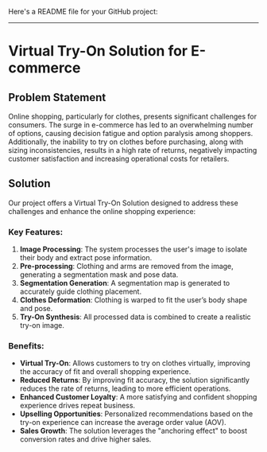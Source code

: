 Here's a README file for your GitHub project:

---

# Virtual Try-On Solution for E-commerce

## Problem Statement

Online shopping, particularly for clothes, presents significant challenges for consumers. The surge in e-commerce has led to an overwhelming number of options, causing decision fatigue and option paralysis among shoppers. Additionally, the inability to try on clothes before purchasing, along with sizing inconsistencies, results in a high rate of returns, negatively impacting customer satisfaction and increasing operational costs for retailers.

## Solution

Our project offers a Virtual Try-On Solution designed to address these challenges and enhance the online shopping experience:

### Key Features:
1. **Image Processing**: The system processes the user's image to isolate their body and extract pose information.
2. **Pre-processing**: Clothing and arms are removed from the image, generating a segmentation mask and pose data.
3. **Segmentation Generation**: A segmentation map is generated to accurately guide clothing placement.
4. **Clothes Deformation**: Clothing is warped to fit the user’s body shape and pose.
5. **Try-On Synthesis**: All processed data is combined to create a realistic try-on image.

### Benefits:
- **Virtual Try-On**: Allows customers to try on clothes virtually, improving the accuracy of fit and overall shopping experience.
- **Reduced Returns**: By improving fit accuracy, the solution significantly reduces the rate of returns, leading to more efficient operations.
- **Enhanced Customer Loyalty**: A more satisfying and confident shopping experience drives repeat business.
- **Upselling Opportunities**: Personalized recommendations based on the try-on experience can increase the average order value (AOV).
- **Sales Growth**: The solution leverages the "anchoring effect" to boost conversion rates and drive higher sales.

